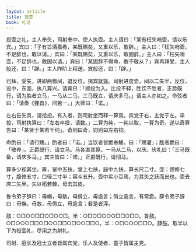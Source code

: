 ```yaml
---
layout: article
title: 投壶
book: 礼记
---
```


投壶之礼，主人奉矢，司射奉中，使人执壶。主人请曰：「某有枉矢哨壶，请以乐宾。」宾曰：「子有旨酒嘉肴，某既赐矣，又重以乐，敢辞。」主人曰：「枉矢哨壶，不足辞也，敢以请。」宾曰：「某既赐矣，又重以乐，敢固辞。」主人曰：「枉矢哨壶，不足辞也，敢固以请。」宾曰：「某固辞不得命，敢不敬从？」宾再拜受，主人般还，曰：「辟。」主人阼阶上拜送，宾般还，曰：「辟。」

已拜，受矢，进即两楹间，退反位，揖宾就筵。司射进度壶，间以二矢半，反位，设中，东面，执八算兴。请宾曰：「顺投为入。比投不释，胜饮不胜者，正爵既行，请为胜者立马，一马从二马，三马既立，请庆多马。」请主人亦如之。命弦者曰：「请奏《狸首》，间若一。」大师曰：「诺。」

左右告矢具，请拾投。有入者，则司射坐而释一算焉。宾党于右，主党于左。卒投，司射执算曰：「左右卒投，请数。」二算为纯，一纯以取，一算为奇。遂以奇算告曰：「某贤于某若干纯」。奇则曰奇，钧则曰左右钧。

命酌曰：「请行觞。」酌者曰：「诺。」当饮者皆跪奉觞，曰：「赐灌」；胜者跪曰：「敬养」。正爵既行，请立马。马各直其算。一马从二马，以庆。庆礼曰：「三马既备，请庆多马。」宾主皆曰：「诺。」正爵既行，请彻马。

算多少视其坐。筹，室中五扶，堂上七扶，庭中九扶。算长尺二寸。壶：颈修七寸，腹修五寸，口径二寸半；容斗五升。壶中实小豆焉，为其矢之跃而出也。壶去席二矢半。矢以柘若棘，毋去其皮。

鲁令弟子辞曰：毋幠，毋敖，毋偝立，毋逾言；偝立逾言，有常爵。薛令弟子辞曰：毋幠，毋敖，毋偝立，毋逾言；若是者浮。

鼓：○□○○□□○□○○□。半：○□○□○○○□□○□○。鲁鼓。○□○○○□□○□○○□□○□○○□□○。半：○□○○○□□○。薛鼓。取半以下为投壶礼，尽用之为射礼。

司射、庭长及冠士立者皆属宾党，乐人及使者、童子皆属主党。

